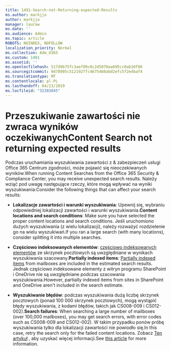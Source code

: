 ```yaml
---
title: 1491-Search-not-Returning-expected-Results
ms.author: markjjo
author: markjjo
manager: lauraw
ms.date: ''
ms.audience: Admin
ms.topic: article
ROBOTS: NOINDEX, NOFOLLOW
localization_priority: Normal
ms.collection: Adm_O365
ms.custom: 1491
ms.assetid: ''
ms.openlocfilehash: 517d9b75fc3aef09c0c2d5870aa695cc0ab10f06
ms.sourcegitcommit: 9d78905c512192ffc4675468abd2efc5f2e4baf4
ms.translationtype: MT
ms.contentlocale: pl-PL
ms.lasthandoff: 04/23/2019
ms.locfileid: "32383845"
---
```

# <a name="content-search-not-returning-expected-results"></a><span data-ttu-id="05293-102">Przeszukiwanie zawartości nie zwraca wyników oczekiwanych</span><span class="sxs-lookup"><span data-stu-id="05293-102">Content Search not returning expected results</span></span>

<span data-ttu-id="05293-103">Podczas uruchamiania wyszukiwania zawartości z & zabezpieczeń usługi Office 365 Centrum zgodności, może pojawić się nieoczekiwanych wyników.</span><span class="sxs-lookup"><span data-stu-id="05293-103">When running Content Searches from the Office 365 Security & Compliance Center, you may receive unexpected search results.</span></span> <span data-ttu-id="05293-104">Należy wziąć pod uwagę następujące rzeczy, które mogą wpływać na wyniki wyszukiwania:</span><span class="sxs-lookup"><span data-stu-id="05293-104">Consider the following things that can affect your search results:</span></span>

- <span data-ttu-id="05293-105">**Lokalizacje zawartości i warunki wyszukiwania**: Upewnij się, wybraniu odpowiedniej lokalizacji zawartości i warunki wyszukiwania.</span><span class="sxs-lookup"><span data-stu-id="05293-105">**Content locations and search conditions**: Make sure you have selected the proper content locations and search conditions.</span></span> <span data-ttu-id="05293-106">Jeśli uruchomiono dużych wyszukiwania (z wielu lokalizacji), należy rozważyć rozdzielenie go na wielu wyszukiwań.</span><span class="sxs-lookup"><span data-stu-id="05293-106">If you ran a large search (with many locations), consider splitting it into multiple searches.</span></span>

- <span data-ttu-id="05293-107">**Częściowo indeksowanych elementów**: [częściowo indeksowanych elementów](https://docs.microsoft.com/office365/securitycompliance/partially-indexed-items-in-content-search) ze skrzynek pocztowych są uwzględniane w wynikach wyszukiwania szacowany.</span><span class="sxs-lookup"><span data-stu-id="05293-107">**Partially indexed items**:  [Partially indexed items](https://docs.microsoft.com/office365/securitycompliance/partially-indexed-items-in-content-search) from mailboxes are included in the estimated search results.</span></span> <span data-ttu-id="05293-108">Jednak częściowo indeksowane elementy z witryn programu SharePoint i OneDrive nie są uwzględniane podczas szacowania wyszukiwania.</span><span class="sxs-lookup"><span data-stu-id="05293-108">However, partially indexed items from sites in SharePoint and OneDrive aren't included in the search estimate.</span></span>

- <span data-ttu-id="05293-109">**Wyszukiwanie błędów**: podczas wyszukiwania dużą liczbę skrzynek pocztowych (ponad 100 000 skrzynek pocztowych), mogą wystąpić błędy wyszukiwania, z kodami błędów, takich jak CS008-009 i CS012-002).</span><span class="sxs-lookup"><span data-stu-id="05293-109">**Search failures**: When searching a large number of mailboxes (over 100,000 mailboxes), you may get search errors, with error codes such as CS008-009 and CS012-002).</span></span> <span data-ttu-id="05293-110">W takim przypadku ponów próbę wyszukiwania tylko dla lokalizacji zawartości nie powiodło się.</span><span class="sxs-lookup"><span data-stu-id="05293-110">In this case, retry the search only for the failed content locations.</span></span> <span data-ttu-id="05293-111">Zobacz [Ten artykuł](https://docs.microsoft.com/office365/securitycompliance/retry-failed-content-search) , aby uzyskać więcej informacji.</span><span class="sxs-lookup"><span data-stu-id="05293-111">See  [this article](https://docs.microsoft.com/office365/securitycompliance/retry-failed-content-search) for more information.</span></span>
